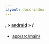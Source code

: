 ```yaml
---
layout: docs-index
---
```

#### [.](./../index) > [android](./index) > **/**

- [app/src/main/](app/src/main/)
